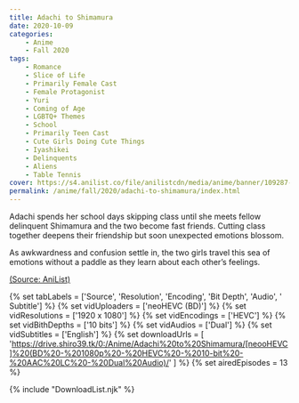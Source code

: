 ```yaml
---
title: Adachi to Shimamura
date: 2020-10-09
categories:
    - Anime
    - Fall 2020
tags:
    - Romance
    - Slice of Life
    - Primarily Female Cast
    - Female Protagonist
    - Yuri
    - Coming of Age
    - LGBTQ+ Themes
    - School
    - Primarily Teen Cast
    - Cute Girls Doing Cute Things
    - Iyashikei
    - Delinquents
    - Aliens
    - Table Tennis
cover: https://s4.anilist.co/file/anilistcdn/media/anime/banner/109287-Du3UxrOnIS4w.jpg
permalink: /anime/fall/2020/adachi-to-shimamura/index.html
---
```


Adachi spends her school days skipping class until she meets fellow delinquent Shimamura and the two become fast friends. Cutting class together deepens their friendship but soon unexpected emotions blossom.

<!-- summary -->

As awkwardness and confusion settle in, the two girls travel this sea of emotions without a paddle as they learn about each other’s feelings.

[(Source: AniList)](https://anilist.co/anime/109287/Adachi-to-Shimamura)

{% set tabLabels = ['Source', 'Resolution', 'Encoding', 'Bit Depth', 'Audio', ' Subtitle'] %}
{% set vidUploaders = ['neoHEVC (BD)'] %}
{% set vidResolutions = ['1920 x 1080'] %}
{% set vidEncodings = ['HEVC'] %}
{% set vidBithDepths = ['10 bits'] %}
{% set vidAudios = ['Dual'] %}
{% set vidSubtitles = ['English'] %}
{% set downloadUrls = [
    'https://drive.shiro39.tk/0:/Anime/Adachi%20to%20Shimamura/[neooHEVC]%20(BD%20-%201080p%20-%20HEVC%20-%2010-bit%20-%20AAC%20LC%20-%20Dual%20Audio)/'
] %}
{% set airedEpisodes = 13 %}

{% include "DownloadList.njk" %}
